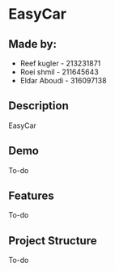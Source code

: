 # EasyCar

## Made by:
- Reef kugler - 213231871
- Roei shmil - 211645643
- Eldar Aboudi - 316097138

## Description
EasyCar

## Demo
To-do
## Features
To-do
## Project Structure
To-do



